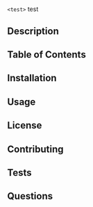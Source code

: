 # <project-title>

`<test>` test

## Description

<description>

## Table of Contents

<table-of-content>

## Installation

<installation>

## Usage

<usage>

## License

<license>

## Contributing

<contributing>

## Tests

<test>

## Questions

<question>